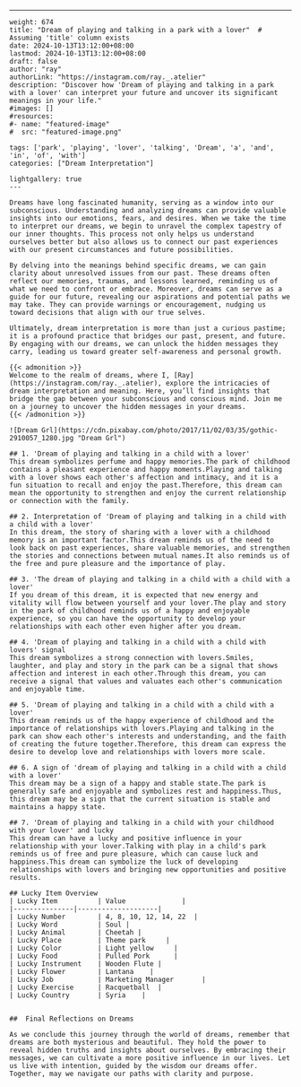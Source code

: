---
    weight: 674
    title: "Dream of playing and talking in a park with a lover"  # Assuming 'title' column exists
    date: 2024-10-13T13:12:00+08:00
    lastmod: 2024-10-13T13:12:00+08:00
    draft: false
    author: "ray"
    authorLink: "https://instagram.com/ray._.atelier"
    description: "Discover how 'Dream of playing and talking in a park with a lover' can interpret your future and uncover its significant meanings in your life."
    #images: []
    #resources:
    #- name: "featured-image"
    #  src: "featured-image.png"
    
    tags: ['park', 'playing', 'lover', 'talking', 'Dream', 'a', 'and', 'in', 'of', 'with']
    categories: ["Dream Interpretation"]
    
    lightgallery: true
    ---
    
    Dreams have long fascinated humanity, serving as a window into our subconscious. Understanding and analyzing dreams can provide valuable insights into our emotions, fears, and desires. When we take the time to interpret our dreams, we begin to unravel the complex tapestry of our inner thoughts. This process not only helps us understand ourselves better but also allows us to connect our past experiences with our present circumstances and future possibilities.
    
    By delving into the meanings behind specific dreams, we can gain clarity about unresolved issues from our past. These dreams often reflect our memories, traumas, and lessons learned, reminding us of what we need to confront or embrace. Moreover, dreams can serve as a guide for our future, revealing our aspirations and potential paths we may take. They can provide warnings or encouragement, nudging us toward decisions that align with our true selves.
    
    Ultimately, dream interpretation is more than just a curious pastime; it is a profound practice that bridges our past, present, and future. By engaging with our dreams, we can unlock the hidden messages they carry, leading us toward greater self-awareness and personal growth.
    
    {{< admonition >}}
    Welcome to the realm of dreams, where I, [Ray](https://instagram.com/ray._.atelier), explore the intricacies of dream interpretation and meaning. Here, you’ll find insights that bridge the gap between your subconscious and conscious mind. Join me on a journey to uncover the hidden messages in your dreams.
    {{< /admonition >}}
    
    ![Dream Grl](https://cdn.pixabay.com/photo/2017/11/02/03/35/gothic-2910057_1280.jpg "Dream Grl")
    
    ## 1. 'Dream of playing and talking in a child with a lover'
    This dream symbolizes perfume and happy memories.The park of childhood contains a pleasant experience and happy moments.Playing and talking with a lover shows each other's affection and intimacy, and it is a fun situation to recall and enjoy the past.Therefore, this dream can mean the opportunity to strengthen and enjoy the current relationship or connection with the family.
    
    ## 2. Interpretation of 'Dream of playing and talking in a child with a child with a lover'
    In this dream, the story of sharing with a lover with a childhood memory is an important factor.This dream reminds us of the need to look back on past experiences, share valuable memories, and strengthen the stories and connections between mutual names.It also reminds us of the free and pure pleasure and the importance of play.
    
    ## 3. 'The dream of playing and talking in a child with a child with a lover'
    If you dream of this dream, it is expected that new energy and vitality will flow between yourself and your lover.The play and story in the park of childhood reminds us of a happy and enjoyable experience, so you can have the opportunity to develop your relationships with each other even higher after you dream.
    
    ## 4. 'Dream of playing and talking in a child with a child with lovers' signal
    This dream symbolizes a strong connection with lovers.Smiles, laughter, and play and story in the park can be a signal that shows affection and interest in each other.Through this dream, you can receive a signal that values and valuates each other's communication and enjoyable time.
    
    ## 5. 'Dream of playing and talking in a child with a child with a lover'
    This dream reminds us of the happy experience of childhood and the importance of relationships with lovers.Playing and talking in the park can show each other's interests and understanding, and the faith of creating the future together.Therefore, this dream can express the desire to develop love and relationships with lovers more scale.
    
    ## 6. A sign of 'dream of playing and talking in a child with a child with a lover'
    This dream may be a sign of a happy and stable state.The park is generally safe and enjoyable and symbolizes rest and happiness.Thus, this dream may be a sign that the current situation is stable and maintains a happy state.
    
    ## 7. 'Dream of playing and talking in a child with your childhood with your lover' and lucky
    This dream can have a lucky and positive influence in your relationship with your lover.Talking with play in a child's park reminds us of free and pure pleasure, which can cause luck and happiness.This dream can symbolize the luck of developing relationships with lovers and bringing new opportunities and positive results.
    
    ## Lucky Item Overview
    | Lucky Item          | Value              |
    |---------------|--------------------|
    | Lucky Number        | 4, 8, 10, 12, 14, 22  |
    | Lucky Word          | Soul |
    | Lucky Animal        | Cheetah |
    | Lucky Place         | Theme park     |
    | Lucky Color         | Light yellow     |
    | Lucky Food          | Pulled Pork      |
    | Lucky Instrument    | Wooden Flute |
    | Lucky Flower        | Lantana    |
    | Lucky Job           | Marketing Manager       |
    | Lucky Exercise      | Racquetball  |
    | Lucky Country       | Syria    |
    
    
    ##  Final Reflections on Dreams
    
    As we conclude this journey through the world of dreams, remember that dreams are both mysterious and beautiful. They hold the power to reveal hidden truths and insights about ourselves. By embracing their messages, we can cultivate a more positive influence in our lives. Let us live with intention, guided by the wisdom our dreams offer. Together, may we navigate our paths with clarity and purpose.
    